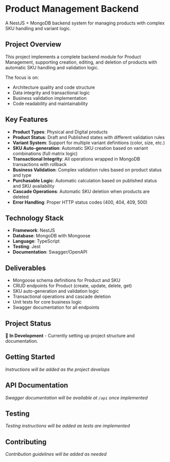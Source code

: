 # Product Management Backend

A NestJS + MongoDB backend system for managing products with complex SKU handling and variant logic.

## Project Overview

This project implements a complete backend module for Product Management, supporting creation, editing, and deletion of products with automatic SKU handling and validation logic.

The focus is on:
- Architecture quality and code structure
- Data integrity and transactional logic
- Business validation implementation
- Code readability and maintainability

## Key Features

- **Product Types**: Physical and Digital products
- **Product Status**: Draft and Published states with different validation rules
- **Variant System**: Support for multiple variant definitions (color, size, etc.)
- **SKU Auto-generation**: Automatic SKU creation based on variant combinations (full matrix logic)
- **Transactional Integrity**: All operations wrapped in MongoDB transactions with rollback
- **Business Validation**: Complex validation rules based on product status and type
- **Purchasable Logic**: Automatic calculation based on published status and SKU availability
- **Cascade Operations**: Automatic SKU deletion when products are deleted
- **Error Handling**: Proper HTTP status codes (400, 404, 409, 500)

## Technology Stack

- **Framework**: NestJS
- **Database**: MongoDB with Mongoose
- **Language**: TypeScript
- **Testing**: Jest
- **Documentation**: Swagger/OpenAPI

## Deliverables

- Mongoose schema definitions for Product and SKU
- CRUD endpoints for Product (create, update, delete, get)
- SKU auto-generation and validation logic
- Transactional operations and cascade deletion
- Unit tests for core business logic
- Swagger documentation for all endpoints

## Project Status

🚧 **In Development** - Currently setting up project structure and documentation.

## Getting Started

*Instructions will be added as the project develops*

## API Documentation

*Swagger documentation will be available at `/api` once implemented*

## Testing

*Testing instructions will be added as tests are implemented*

## Contributing

*Contribution guidelines will be added as needed*
